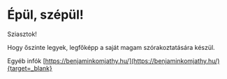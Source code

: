 # Épül, szépül!

Sziasztok!

Hogy őszinte legyek, legfőképp a saját magam szórakoztatására készül.

Egyéb infók [https://benjaminkomjathy.hu/](https://benjaminkomjathy.hu/){target=_blank}
